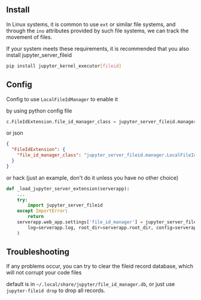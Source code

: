 ## Install

In Linux systems, it is common to use `ext` or similar file systems, and through the `ino` attributes provided by such
file systems, we can track the movement of files.

If your system meets these requirements, it is recommended that you also install jupyter_server_fileid

```bash
pip install jupyter_kernel_executor[fileid]
```

## Config

Config to use `LocalFileIdManager` to enable it

by using python config file

```python
c.FileIdExtension.file_id_manager_class = jupyter_server_fileid.manager.LocalFileIdManager
```

or json

```json
{
  "FileIdExtension": {
    "file_id_manager_class": "jupyter_server_fileid.manager.LocalFileIdManager"
  }
}
```

or hack (just an example, don't do it unless you have no other choice)

```python
def _load_jupyter_server_extension(serverapp):
    ...
    try:
        import jupyter_server_fileid
    except ImportError:
        return
    serverapp.web_app.settings['file_id_manager'] = jupyter_server_fileid.manager.LocalFileIdManager(
        log=serverapp.log, root_dir=serverapp.root_dir, config=serverapp.config
    )
```

## Troubleshooting

If any problems occur, you can try to clear the fileid record database, which will not corrupt your code files

default is in `~/.local/share/jupyter/file_id_manager.db`, or just use `jupyter-fileid drop` to drop all records.
